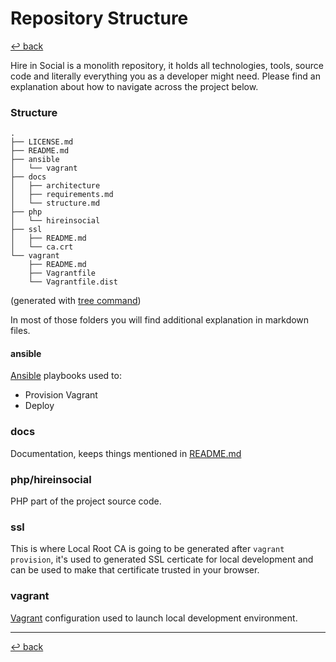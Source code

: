 # Repository Structure

[↩️ back](/README.md)

Hire in Social is a monolith repository, it holds all technologies, tools, source code and literally everything 
you as a developer might need. Please find an explanation about how to navigate across the project below. 

### Structure

```
.
├── LICENSE.md
├── README.md
├── ansible
│   └── vagrant
├── docs
│   ├── architecture
│   ├── requirements.md
│   └── structure.md
├── php
│   └── hireinsocial
├── ssl
│   ├── README.md
│   └── ca.crt
└── vagrant
    ├── README.md
    ├── Vagrantfile
    └── Vagrantfile.dist
``` 

(generated with [tree command](https://linux.die.net/man/1/tree))

In most of those folders you will find additional explanation in markdown files. 

#### ansible

[Ansible](https://www.ansible.com/) playbooks used to:

* Provision Vagrant
* Deploy 

### docs

Documentation, keeps things mentioned in [README.md](/README.md)

### php/hireinsocial

PHP part of the project source code.

### ssl 

This is where Local Root CA is going to be generated after `vagrant provision`, it's used to generated SSL certicate
for local development and can be used to make that certificate trusted in your browser. 

### vagrant

[Vagrant](https://www.vagrantup.com/) configuration used to launch local development environment.

---
[↩️ back](/README.md) 